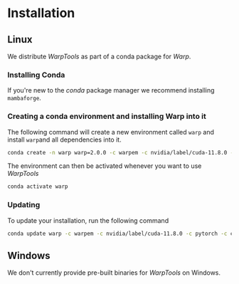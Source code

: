 # Installation

## Linux

We distribute *WarpTools* as part of a conda package for *Warp*.

### Installing Conda

If you're new to the *conda* package manager we recommend installing `mambaforge`. 

### Creating a conda environment and installing Warp into it

The following command will create a new environment called `warp` and install `warp`and all 
dependencies into it.

```sh
conda create -n warp warp=2.0.0 -c warpem -c nvidia/label/cuda-11.8.0 -c pytorch -c conda-forge
```

The environment can then be activated whenever you want to use *WarpTools*

```sh
conda activate warp 
```

### Updating

To update your installation, run the following command

```sh
conda update warp -c warpem -c nvidia/label/cuda-11.8.0 -c pytorch -c conda-forge
```

## Windows

We don't currently provide pre-built binaries for *WarpTools* on Windows.